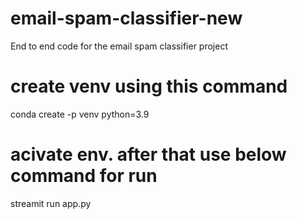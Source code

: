 # email-spam-classifier-new
End to end code for the email spam classifier project
# create venv using this command 
conda create -p venv python=3.9
# acivate env. after that use below command for run 
streamit run app.py
